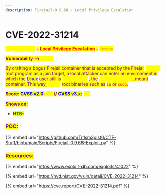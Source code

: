 ```yaml
---
description: Firejail-0.9.68 - Local Privilege Escalation
---
```


# CVE-2022-31214

<mark style="color:yellow;">**Firejail-0.9.68**</mark>**&#x20;**<mark style="color:purple;">**-**</mark> <mark style="color:red;">**Local Privilege Escalation**</mark> <mark style="color:purple;">**-**</mark> <mark style="color:orange;">**`Python`**</mark>&#x20;

<mark style="color:purple;">**Vulnerability -->**</mark><mark style="color:yellow;">`join.c`</mark>&#x20;

<mark style="color:purple;">By crafting a bogus Firejail container that is accepted by the Firejail</mark> <mark style="color:yellow;">setuid-</mark><mark style="color:purple;">root program as a join target, a local attacker can enter an environment in which the</mark> <mark style="color:blue;">Linux</mark> <mark style="color:purple;">user still is</mark> <mark style="color:yellow;">default user</mark> <mark style="color:purple;">, the</mark> <mark style="color:yellow;">NO\_NEW\_PRIVS</mark><mark style="color:purple;">,  mount container. This way,</mark> <mark style="color:yellow;">setuid</mark> <mark style="color:purple;">root binaries such as</mark> <mark style="color:red;">`su`</mark> <mark style="color:purple;">or</mark> <mark style="color:red;">`sudo`</mark><mark style="color:purple;">.</mark>

<mark style="color:purple;">**Score:**</mark>**&#x20;**<mark style="color:blue;">**CVSS v2.0**</mark><mark style="color:purple;">**:**</mark>**&#x20;**<mark style="color:yellow;">**`7.2`**</mark>**&#x20;**<mark style="color:purple;">**//**</mark>**&#x20;**<mark style="color:blue;">**CVSS v3.x**</mark><mark style="color:purple;">**:**</mark>**&#x20;**<mark style="color:yellow;">**`7.8`**</mark>

<mark style="color:purple;">**Shows on:**</mark>&#x20;

* <mark style="color:green;">**HTB-**</mark>

### <mark style="color:purple;">POC:</mark>

{% embed url="https://github.com/Tr1sm3gist0/CTF-Stuff/blob/main/Scripts/Firejail-0.9.68-Exploit.py" %}

### <mark style="color:purple;">Resources:</mark>

{% embed url="https://www.exploit-db.com/exploits/41022" %}

{% embed url="https://nvd.nist.gov/vuln/detail/CVE-2022-31214" %}

{% embed url="https://cve.report/CVE-2022-31214.pdf" %}
